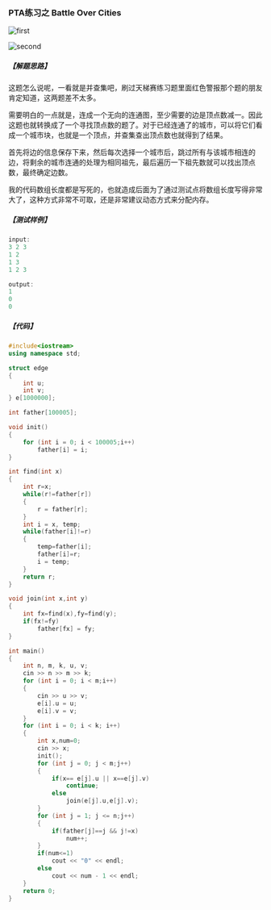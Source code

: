 
### PTA练习之 Battle Over Cities

![first](https://github.com/onlyone2019/prepare-for-PAT/blob/master/doc/images/BattleOverCities1.PNG)

![second](https://github.com/onlyone2019/prepare-for-PAT/blob/master/doc/images/BattleOverCities2.PNG)

##### 【解题思路】

这题怎么说呢，一看就是并查集吧，刷过天梯赛练习题里面红色警报那个题的朋友肯定知道，这两题差不太多。


需要明白的一点就是，连成一个无向的连通图，至少需要的边是顶点数减一。因此这题也就转换成了一个寻找顶点数的题了。对于已经连通了的城市，可以将它们看成一个城市块，也就是一个顶点，并查集查出顶点数也就得到了结果。


首先将边的信息保存下来，然后每次选择一个城市后，跳过所有与该城市相连的边，将剩余的城市连通的处理为相同祖先，最后遍历一下祖先数就可以找出顶点数，最终确定边数。


我的代码数组长度都是写死的，也就造成后面为了通过测试点将数组长度写得非常大了，这种方式非常不可取，还是非常建议动态方式来分配内存。

##### 【测试样例】

```C++
input:
3 2 3
1 2
1 3
1 2 3

output:
1
0
0
```

##### 【代码】

```C++
#include<iostream>
using namespace std;

struct edge
{
	int u;
	int v;
} e[1000000];

int father[100005];

void init()
{
	for (int i = 0; i < 100005;i++)
		father[i] = i;
}

int find(int x)
{
	int r=x;
	while(r!=father[r])
	{
		r = father[r];
	}
	int i = x, temp;
	while(father[i]!=r)
	{
		temp=father[i];
		father[i]=r;
		i = temp;
	}
	return r;
}

void join(int x,int y)
{
	int fx=find(x),fy=find(y);
	if(fx!=fy)
		father[fx] = fy;
}

int main()
{
	int n, m, k, u, v;
	cin >> n >> m >> k;
	for (int i = 0; i < m;i++)
	{
		cin >> u >> v;
		e[i].u = u;
		e[i].v = v;
	}
	for (int i = 0; i < k; i++)
	{
		int x,num=0;
		cin >> x;
		init();
		for (int j = 0; j < m;j++)
		{
			if(x== e[j].u || x==e[j].v)
				continue;
			else
				join(e[j].u,e[j].v);
		}
		for (int j = 1; j <= n;j++)
		{
			if(father[j]==j && j!=x)
				num++;
		}
		if(num<=1)
			cout << "0" << endl;
		else
			cout << num - 1 << endl;
	}
	return 0;
}
```

